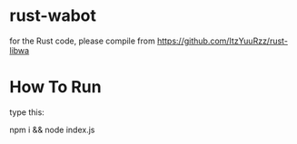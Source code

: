 # rust-wabot
for the Rust code, please compile from https://github.com/ItzYuuRzz/rust-libwa

# How To Run
type this:

npm i && node index.js
